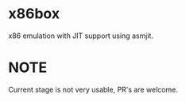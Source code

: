 # x86box
x86 emulation with JIT support using asmjit.

# NOTE
Current stage is not very usable, PR's are welcome.
